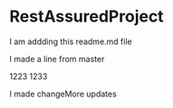 # RestAssuredProject

I am addding this readme.md file

I made a line from master


1223
1233

I made changeMore updates
